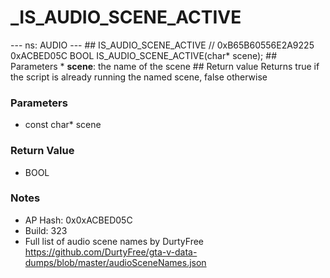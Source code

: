 # _IS_AUDIO_SCENE_ACTIVE

--- ns: AUDIO --- ## IS_AUDIO_SCENE_ACTIVE  // 0xB65B60556E2A9225 0xACBED05C BOOL IS_AUDIO_SCENE_ACTIVE(char* scene);   ## Parameters * **scene**: the name of the scene  ## Return value Returns true if the script is already running the named scene, false otherwise

### Parameters
* const char* scene

### Return Value
* BOOL

### Notes
* AP Hash: 0x0xACBED05C
* Build: 323
* Full list of audio scene names by DurtyFree https://github.com/DurtyFree/gta-v-data-dumps/blob/master/audioSceneNames.json


